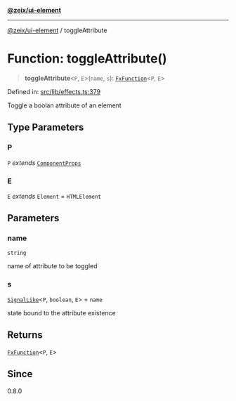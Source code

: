 [**@zeix/ui-element**](../README.md)

***

[@zeix/ui-element](../globals.md) / toggleAttribute

# Function: toggleAttribute()

> **toggleAttribute**\<`P`, `E`\>(`name`, `s`): [`FxFunction`](../type-aliases/FxFunction.md)\<`P`, `E`\>

Defined in: [src/lib/effects.ts:379](https://github.com/zeixcom/ui-element/blob/051e9e1bc23b455abad71bf33880530a33e32030/src/lib/effects.ts#L379)

Toggle a boolan attribute of an element

## Type Parameters

### P

`P` *extends* [`ComponentProps`](../type-aliases/ComponentProps.md)

### E

`E` *extends* `Element` = `HTMLElement`

## Parameters

### name

`string`

name of attribute to be toggled

### s

[`SignalLike`](../type-aliases/SignalLike.md)\<`P`, `boolean`, `E`\> = `name`

state bound to the attribute existence

## Returns

[`FxFunction`](../type-aliases/FxFunction.md)\<`P`, `E`\>

## Since

0.8.0
